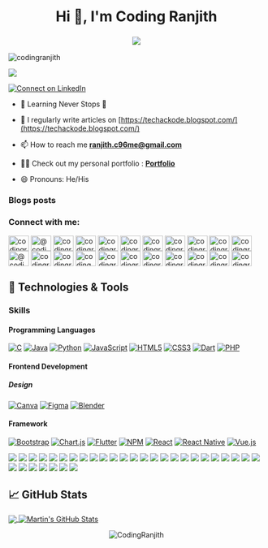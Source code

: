<h1 align="center">Hi 👋, I'm Coding Ranjith</h1>
<h3 align="center"> <img src="https://readme-typing-svg.herokuapp.com?color=0357F7&lines=Full+Stack+Developer+%3A)"/> </h3>
<p align="left"> <img src="https://komarev.com/ghpvc/?username=codingranjith&label=Profile%20views&color=0e75b6&style=flat" alt="codingranjith" /> </p>

[![](https://github-profile-trophy.vercel.app/?username=codingranjith&theme=onedark)](https://github.com/ryo-ma/github-profile-trophy)

<p align="left"> <a href="linkedin.com/in/coding-ranjith-97b6ab238" target="_blank"><img src="https://img.shields.io/badge/Connect%20on%20LinkedIn-0077B5?style=for-the-badge&logo=linkedin&logoColor=white" alt="Connect on LinkedIn" /></a> </p>


- 🌱 Learning Never Stops 🚀

- 📝 I regularly write articles on [https://techackode.blogspot.com/](https://techackode.blogspot.com/)

- 📫 How to reach me **ranjith.c96me@gmail.com**

- 👨‍💻 Check out my personal portfolio : **<a href="https://codingranjith.github.io/" target="_blank">Portfolio</a>**

- 😄 Pronouns: He/His

### Blogs posts
<!-- BLOG-POST-LIST:START -->
<!-- BLOG-POST-LIST:END -->

<h3 align="left">Connect with me:</h3>
<p align="left">
<a href="https://codepen.io/codingranjith" target="blank"><img align="center" src="https://raw.githubusercontent.com/rahuldkjain/github-profile-readme-generator/master/src/images/icons/Social/codepen.svg" alt="codingranjith" height="30" width="40" /></a>
<a href="https://dev.to/@codingranjith" target="blank"><img align="center" src="https://raw.githubusercontent.com/rahuldkjain/github-profile-readme-generator/master/src/images/icons/Social/devto.svg" alt="@codingranjith" height="30" width="40" /></a>
<a href="https://twitter.com/codingranjith" target="blank"><img align="center" src="https://raw.githubusercontent.com/rahuldkjain/github-profile-readme-generator/master/src/images/icons/Social/twitter.svg" alt="codingranjith" height="30" width="40" /></a>
<a href="https://linkedin.com/in/codingranjith" target="blank"><img align="center" src="https://raw.githubusercontent.com/rahuldkjain/github-profile-readme-generator/master/src/images/icons/Social/linked-in-alt.svg" alt="codingranjith" height="30" width="40" /></a>
<a href="https://stackoverflow.com/users/codingranjith" target="blank"><img align="center" src="https://raw.githubusercontent.com/rahuldkjain/github-profile-readme-generator/master/src/images/icons/Social/stack-overflow.svg" alt="codingranjith" height="30" width="40" /></a>
<a href="https://kaggle.com/codingranjith" target="blank"><img align="center" src="https://raw.githubusercontent.com/rahuldkjain/github-profile-readme-generator/master/src/images/icons/Social/kaggle.svg" alt="codingranjith" height="30" width="40" /></a>
<a href="https://fb.com/codingranjith" target="blank"><img align="center" src="https://raw.githubusercontent.com/rahuldkjain/github-profile-readme-generator/master/src/images/icons/Social/facebook.svg" alt="codingranjith" height="30" width="40" /></a>
<a href="https://instagram.com/codingranjith" target="blank"><img align="center" src="https://raw.githubusercontent.com/rahuldkjain/github-profile-readme-generator/master/src/images/icons/Social/instagram.svg" alt="codingranjith" height="30" width="40" /></a>
<a href="https://dribbble.com/codingranjith" target="blank"><img align="center" src="https://raw.githubusercontent.com/rahuldkjain/github-profile-readme-generator/master/src/images/icons/Social/dribbble.svg" alt="codingranjith" height="30" width="40" /></a>
<a href="https://www.behance.net/codingranjith" target="blank"><img align="center" src="https://raw.githubusercontent.com/rahuldkjain/github-profile-readme-generator/master/src/images/icons/Social/behance.svg" alt="codingranjith" height="30" width="40" /></a>
<a href="https://hashnode.com/codingranjith" target="blank"><img align="center" src="https://raw.githubusercontent.com/rahuldkjain/github-profile-readme-generator/master/src/images/icons/Social/hashnode.svg" alt="codingranjith" height="30" width="40" /></a>
<a href="https://medium.com/@codingranjith" target="blank"><img align="center" src="https://raw.githubusercontent.com/rahuldkjain/github-profile-readme-generator/master/src/images/icons/Social/medium.svg" alt="@codingranjith" height="30" width="40" /></a>
<a href="https://www.youtube.com/c/codingranjith" target="blank"><img align="center" src="https://raw.githubusercontent.com/rahuldkjain/github-profile-readme-generator/master/src/images/icons/Social/youtube.svg" alt="codingranjith" height="30" width="40" /></a>
<a href="https://www.codechef.com/users/codingranjith" target="blank"><img align="center" src="https://cdn.jsdelivr.net/npm/simple-icons@3.1.0/icons/codechef.svg" alt="codingranjith" height="30" width="40" /></a>
<a href="https://www.hackerrank.com/coding_ranjith" target="blank"><img align="center" src="https://raw.githubusercontent.com/rahuldkjain/github-profile-readme-generator/master/src/images/icons/Social/hackerrank.svg" alt="coding_ranjith" height="30" width="40" /></a>
<a href="https://codeforces.com/profile/codingranjith" target="blank"><img align="center" src="https://raw.githubusercontent.com/rahuldkjain/github-profile-readme-generator/master/src/images/icons/Social/codeforces.svg" alt="codingranjith" height="30" width="40" /></a>
<a href="https://www.leetcode.com/codingranjith" target="blank"><img align="center" src="https://raw.githubusercontent.com/rahuldkjain/github-profile-readme-generator/master/src/images/icons/Social/leet-code.svg" alt="codingranjith" height="30" width="40" /></a>
<a href="https://www.hackerearth.com/codingranjith" target="blank"><img align="center" src="https://raw.githubusercontent.com/rahuldkjain/github-profile-readme-generator/master/src/images/icons/Social/hackerearth.svg" alt="codingranjith" height="30" width="40" /></a>
<a href="https://auth.geeksforgeeks.org/user/codingranjith" target="blank"><img align="center" src="https://raw.githubusercontent.com/rahuldkjain/github-profile-readme-generator/master/src/images/icons/Social/geeks-for-geeks.svg" alt="codingranjith" height="30" width="40" /></a>
<a href="https://www.topcoder.com/members/codingranjith" target="blank"><img align="center" src="https://raw.githubusercontent.com/rahuldkjain/github-profile-readme-generator/master/src/images/icons/Social/topcoder.svg" alt="codingranjith" height="30" width="40" /></a>
<a href="https://discord.gg/codingranjith" target="blank"><img align="center" src="https://raw.githubusercontent.com/rahuldkjain/github-profile-readme-generator/master/src/images/icons/Social/discord.svg" alt="codingranjith" height="30" width="40" /></a>
<a href="/codingranjith" target="blank"><img align="center" src="https://raw.githubusercontent.com/rahuldkjain/github-profile-readme-generator/master/src/images/icons/Social/rss.svg" alt="codingranjith" height="30" width="40" /></a>
</p>

## 🔧 Technologies & Tools

### Skills

#### Programming Languages

[![C](https://img.shields.io/badge/C-00599C?style=for-the-badge&logo=c&logoColor=white)](https://en.wikipedia.org/wiki/C_(programming_language))
[![Java](https://img.shields.io/badge/Java-ED8B00?style=for-the-badge&logo=java&logoColor=white)](https://www.java.com/)
[![Python](https://img.shields.io/badge/Python-3670A0?style=for-the-badge&logo=python&logoColor=ffdd54)](https://www.python.org/)
[![JavaScript](https://img.shields.io/badge/JavaScript-323330?style=for-the-badge&logo=javascript&logoColor=F7DF1E)](https://developer.mozilla.org/en-US/docs/Web/JavaScript)
[![HTML5](https://img.shields.io/badge/HTML5-E34F26?style=for-the-badge&logo=html5&logoColor=white)](https://developer.mozilla.org/en-US/docs/Web/Guide/HTML/HTML5)
[![CSS3](https://img.shields.io/badge/CSS3-1572B6?style=for-the-badge&logo=css3&logoColor=white)](https://developer.mozilla.org/en-US/docs/Web/CSS)
[![Dart](https://img.shields.io/badge/Dart-0175C2?style=for-the-badge&logo=dart&logoColor=white)](https://dart.dev/)
[![PHP](https://img.shields.io/badge/PHP-777BB4?style=for-the-badge&logo=php&logoColor=white)](https://www.php.net/)

#### Frontend Development 

##### Design 

[![Canva](https://img.shields.io/badge/Canva-%2300C4CC.svg?style=for-the-badge&logo=Canva&logoColor=white)]()
[![Figma](https://img.shields.io/badge/figma-%23F24E1E.svg?style=for-the-badge&logo=figma&logoColor=white)]()
[![Blender](https://img.shields.io/badge/blender-%23F5792A.svg?style=for-the-badge&logo=blender&logoColor=white)]()

#### Framework

[![Bootstrap](https://img.shields.io/badge/bootstrap-%238511FA.svg?style=for-the-badge&logo=bootstrap&logoColor=white)]()
[![Chart.js](https://img.shields.io/badge/chart.js-F5788D.svg?style=for-the-badge&logo=chart.js&logoColor=white)]()
[![Flutter](https://img.shields.io/badge/Flutter-%2302569B.svg?style=for-the-badge&logo=Flutter&logoColor=white)]()
[![NPM](https://img.shields.io/badge/NPM-%23CB3837.svg?style=for-the-badge&logo=npm&logoColor=white)]()
[![React](https://img.shields.io/badge/react-%2320232a.svg?style=for-the-badge&logo=react&logoColor=%2361DAFB)]()
[![React Native](https://img.shields.io/badge/react_native-%2320232a.svg?style=for-the-badge&logo=react&logoColor=%2361DAFB)]()
[![Vue.js](https://img.shields.io/badge/vuejs-%2335495e.svg?style=for-the-badge&logo=vuedotjs&logoColor=%234FC08D)]()

[![](https://img.shields.io/badge/OS-Linux-informational?style=flat&logo=linux&logoColor=white&color=2bbc8a)](https://www.arduino.cc/)
[![](https://img.shields.io/badge/OS-Linux-informational?style=flat&logo=linux&logoColor=white&color=2bbc8a)](https://aws.amazon.com)
[![](https://img.shields.io/badge/OS-Linux-informational?style=flat&logo=linux&logoColor=white&color=2bbc8a)](https://www.gnu.org/software/bash/)
[![](https://img.shields.io/badge/OS-Linux-informational?style=flat&logo=linux&logoColor=white&color=2bbc8a)](https://www.blender.org/)
[![](https://img.shields.io/badge/OS-Linux-informational?style=flat&logo=linux&logoColor=white&color=2bbc8a)](https://getbootstrap.com)
[![](https://img.shields.io/badge/OS-Linux-informational?style=flat&logo=linux&logoColor=white&color=2bbc8a)](https://www.cprogramming.com/)
[![](https://img.shields.io/badge/OS-Linux-informational?style=flat&logo=linux&logoColor=white&color=2bbc8a)](https://www.chartjs.org)
[![](https://img.shields.io/badge/OS-Linux-informational?style=flat&logo=linux&logoColor=white&color=2bbc8a)](https://www.w3schools.com/css/)
[![](https://img.shields.io/badge/OS-Linux-informational?style=flat&logo=linux&logoColor=white&color=2bbc8a)](https://dart.dev)
[![](https://img.shields.io/badge/OS-Linux-informational?style=flat&logo=linux&logoColor=white&color=2bbc8a)](https://expressjs.com)
[![](https://img.shields.io/badge/OS-Linux-informational?style=flat&logo=linux&logoColor=white&color=2bbc8a)](https://www.figma.com/)
[![](https://img.shields.io/badge/OS-Linux-informational?style=flat&logo=linux&logoColor=white&color=2bbc8a)](https://firebase.google.com/)
[![](https://img.shields.io/badge/OS-Linux-informational?style=flat&logo=linux&logoColor=white&color=2bbc8a)](https://flutter.dev)
[![](https://img.shields.io/badge/OS-Linux-informational?style=flat&logo=linux&logoColor=white&color=2bbc8a)](https://cloud.google.com)
[![](https://img.shields.io/badge/OS-Linux-informational?style=flat&logo=linux&logoColor=white&color=2bbc8a)](https://git-scm.com/)
[![](https://img.shields.io/badge/OS-Linux-informational?style=flat&logo=linux&logoColor=white&color=2bbc8a)](https://heroku.com)
[![](https://img.shields.io/badge/OS-Linux-informational?style=flat&logo=linux&logoColor=white&color=2bbc8a)](https://www.w3.org/html/)
[![](https://img.shields.io/badge/OS-Linux-informational?style=flat&logo=linux&logoColor=white&color=2bbc8a)](https://www.java.com)
[![](https://img.shields.io/badge/OS-Linux-informational?style=flat&logo=linux&logoColor=white&color=2bbc8a)](https://developer.mozilla.org/en-US/docs/Web/JavaScript)
[![](https://img.shields.io/badge/OS-Linux-informational?style=flat&logo=linux&logoColor=white&color=2bbc8a)](https://www.linux.org/)
[![](https://img.shields.io/badge/OS-Linux-informational?style=flat&logo=linux&logoColor=white&color=2bbc8a)](https://www.mongodb.com/)
[![](https://img.shields.io/badge/OS-Linux-informational?style=flat&logo=linux&logoColor=white&color=2bbc8a)](https://www.microsoft.com/en-us/sql-server)
[![](https://img.shields.io/badge/OS-Linux-informational?style=flat&logo=linux&logoColor=white&color=2bbc8a)](https://www.mysql.com/)
[![](https://img.shields.io/badge/OS-Linux-informational?style=flat&logo=linux&logoColor=white&color=2bbc8a)](https://nodejs.org)
[![](https://img.shields.io/badge/OS-Linux-informational?style=flat&logo=linux&logoColor=white&color=2bbc8a)](https://opencv.org/)
[![](https://img.shields.io/badge/OS-Linux-informational?style=flat&logo=linux&logoColor=white&color=2bbc8a)](https://www.php.net)
[![](https://img.shields.io/badge/OS-Linux-informational?style=flat&logo=linux&logoColor=white&color=2bbc8a)](https://postman.com)
[![](https://img.shields.io/badge/OS-Linux-informational?style=flat&logo=linux&logoColor=white&color=2bbc8a)](https://www.python.org)
[![](https://img.shields.io/badge/OS-Linux-informational?style=flat&logo=linux&logoColor=white&color=2bbc8a)](https://reactjs.org/)
[![](https://img.shields.io/badge/OS-Linux-informational?style=flat&logo=linux&logoColor=white&color=2bbc8a)](https://reactnative.dev/)
[![](https://img.shields.io/badge/OS-Linux-informational?style=flat&logo=linux&logoColor=white&color=2bbc8a)](https://unrealengine.com/)
[![](https://img.shields.io/badge/OS-Linux-informational?style=flat&logo=linux&logoColor=white&color=2bbc8a)](https://vuejs.org/)


## &#x1f4c8; GitHub Stats

<a href="https://github.com/CodingRanjith">
  <img align="center" src="https://github-readme-stats.vercel.app/api/top-langs/?username=CodingRanjith&title_color=ffffff&text_color=c9cacc&icon_color=2bbc8a&bg_color=1d1f21&langs_count=4" />
</a>
<a href="https://github.com/CodingRanjith">
  <img align="center" src="https://github-readme-stats.vercel.app/api?username=CodingRanjith&show_icons=true&line_height=27&count_private=true&title_color=ffffff&text_color=c9cacc&icon_color=2bbc8a&bg_color=1d1f21" alt="Martin's GitHub Stats" />
</a>

<div align="center">
<p><img align="center" src="https://github-readme-streak-stats.herokuapp.com/?user=CodingRanjith&theme=dark" alt="CodingRanjith" /></p>
  </div>
